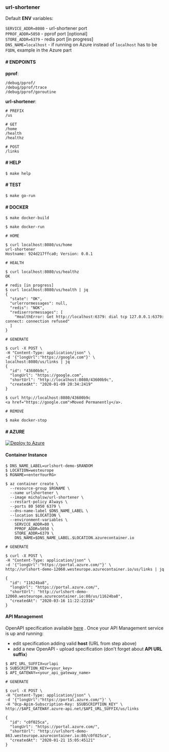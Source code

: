 ### url-shortener

Default **ENV** variables: 

`SERVICE_ADDR=8080`   - url-shortener port  
`PPROF_ADDR=5050`     - pprof port [optional]  
`STORE_ADDR=6379`     - redis port [in progress]  
`DNS_NAME=localhost`  - if running on Azure instead of `localhost` has to be `FQDN`, example in the Azure part  

#### \# ENDPOINTS

**pprof**:  
```
/debug/pprof/
/debug/pprof/trace
/debug/pprof/goroutine
```  

**url-shortener**:
```
# PREFIX
/us

# GET
/home
/health
/healthz

# POST
/links
```

#### \# HELP

```
$ make help
```


#### \# TEST

```
$ make go-run
```

#### \# DOCKER

```
$ make docker-build

$ make docker-run

# HOME

$ curl localhost:8080/us/home
url-shortener
Hostname: 924d217ffca0; Version: 0.0.1

# HEALTH

$ curl localhost:8080/us/healthz
OK

# redis [in progress]
$ curl localhost:8080/us/health | jq
{
  "state": "OK",
  "urlerrormessages": null,
  "redis": "NOK",
  "rediserrormessages": [
    "HealthError: Get http://localhost:6379: dial tcp 127.0.0.1:6379: connect: connection refused"
  ]
}

# GENERATE

$ curl -X POST \
-H "Content-Type: application/json" \
-d '{"longUrl":"https://google.com"}' \
localhost:8080/us/links | jq
{
  "id": "43600b9c",
  "longUrl": "https://google.com",
  "shortUrl": "http://localhost:8080/43600b9c",
  "createdAt": "2020-01-09 20:34:2419"
}

$ curl http://localhost:8080/43600b9c
<a href="https://google.com">Moved Permanently</a>.

# REMOVE

$ make docker-stop
```

#### \# AZURE

[![Deploy to Azure](http://azuredeploy.net/deploybutton.png)](https://azuredeploy.net/)  


#### Container Instance

```
$ DNS_NAME_LABEL=urlshort-demo-$RANDOM
$ LOCATION=westeurope
$ RGNAME=<enterYourRG>

$ az container create \
  --resource-group $RGNAME \
  --name urlshortener \
  --image michalsw/url-shortener \
  --restart-policy Always \
  --ports 80 5050 6379 \
  --dns-name-label $DNS_NAME_LABEL \
  --location $LOCATION \
  --environment-variables \
    SERVICE_ADDR=80 \
    PPROF_ADDR=5050 \
    STORE_ADDR=6379 \
    DNS_NAME=$DNS_NAME_LABEL.$LOCATION.azurecontainer.io

# GENERATE

$ curl -X POST \
-H "Content-Type: application/json" \
-d '{"longUrl":"https://portal.azure.com/"}' \
http://urlshort-demo-12060.westeurope.azurecontainer.io/us/links | jq

{
  "id": "11624ba8",
  "longUrl": "https://portal.azure.com/",
  "shortUrl": "http://urlshort-demo-12060.westeurope.azurecontainer.io:80/us/11624ba8",
  "createdAt": "2020-03-16 11:22:22316"
}
```

#### API Management

OpenAPI specification available [here](./docs/swagger.json) . Once your API Management service is up and running:
- edit specification adding valid **host** (URL from step above)
- add a new OpenAPI - upload specification (don't forget about **API URL suffix**)

```
$ API_URL_SUFFIX=urlapi
$ SUBSCRIPTION_KEY=<your_key>
$ API_GATEWAY=<your_api_gateway_name>

# GENERATE

$ curl -X POST \
-H "Content-Type: application/json" \
-d '{"longUrl":"https://portal.azure.com/"}' \
-H "Ocp-Apim-Subscription-Key: $SUBSCRIPTION_KEY" \
http://$API_GATEWAY.azure-api.net/$API_URL_SUFFIX/us/links

{
  "id": "c0f025ca",
  "longUrl": "https://portal.azure.com/",
  "shortUrl": "http://urlshort-demo-863.westeurope.azurecontainer.io:80/c0f025ca",
  "createdAt": "2020-01-21 15:05:45121"
}
```
